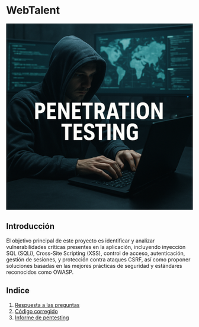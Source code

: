 # WebTalent

![alt text](image.png)

## Introducción

El objetivo principal de este proyecto es identificar y analizar vulnerabilidades críticas presentes en la aplicación, incluyendo inyección SQL (SQLi), Cross-Site Scripting (XSS), control de acceso, autenticación, gestión de sesiones, y protección contra ataques CSRF, así como proponer soluciones basadas en las mejores prácticas de seguridad y estándares reconocidos como OWASP.

## Indice

1. [Respuesta a las preguntas](./Respuesta_a_las_preguntas.md)
2. [Código corregido](./Codigo_corregido.md)
3. [Informe de pentesting](./Informe_de_pentesting.md)

